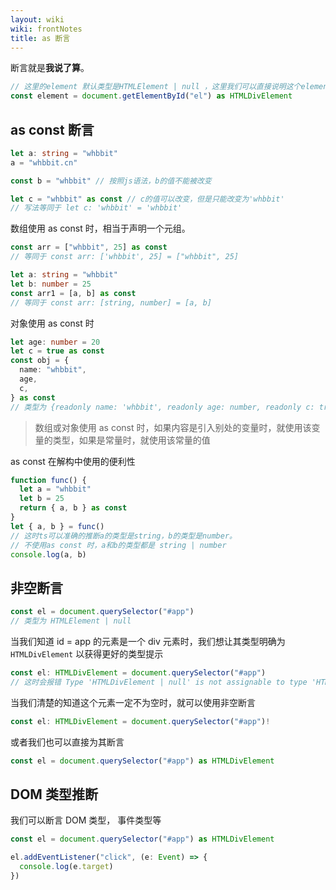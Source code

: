 ```yaml
---
layout: wiki
wiki: frontNotes
title: as 断言
---
```


断言就是**我说了算**。

```ts
// 这里的element 默认类型是HTMLElement | null ，这里我们可以直接说明这个element一定存在并且为一个div标签
const element = document.getElementById("el") as HTMLDivElement
```

## as const 断言

```ts
let a: string = "whbbit"
a = "whbbit.cn"

const b = "whbbit" // 按照js语法，b的值不能被改变

let c = "whbbit" as const // c的值可以改变，但是只能改变为'whbbit'
// 写法等同于 let c: 'whbbit' = 'whbbit'
```

数组使用 as const 时，相当于声明一个元组。

```ts
const arr = ["whbbit", 25] as const
// 等同于 const arr: ['whbbit', 25] = ["whbbit", 25]

let a: string = "whbbit"
let b: number = 25
const arr1 = [a, b] as const
// 等同于 const arr: [string, number] = [a, b]
```

对象使用 as const 时

```ts
let age: number = 20
let c = true as const
const obj = {
  name: "whbbit",
  age,
  c,
} as const
// 类型为 {readonly name: 'whbbit', readonly age: number, readonly c: true}
```

> 数组或对象使用 as const 时，如果内容是引入别处的变量时，就使用该变量的类型，如果是常量时，就使用该常量的值

as const 在解构中使用的便利性

```ts
function func() {
  let a = "whbbit"
  let b = 25
  return { a, b } as const
}
let { a, b } = func()
// 这时ts可以准确的推断a的类型是string，b的类型是number。
// 不使用as const 时，a和b的类型都是 string | number
console.log(a, b)
```

## 非空断言

```ts
const el = document.querySelector("#app")
// 类型为 HTMLElement | null
```

当我们知道 id = app 的元素是一个 div 元素时，我们想让其类型明确为`HTMLDivElement` 以获得更好的类型提示

```ts
const el: HTMLDivElement = document.querySelector("#app")
// 这时会报错 Type 'HTMLDivElement | null' is not assignable to type 'HTMLDivElement'. Type 'null' is not assignable to type 'HTMLDivElement'.
```

当我们清楚的知道这个元素一定不为空时，就可以使用非空断言

```ts
const el: HTMLDivElement = document.querySelector("#app")!
```

或者我们也可以直接为其断言

```ts
const el = document.querySelector("#app") as HTMLDivElement
```

## DOM 类型推断

我们可以断言 DOM 类型， 事件类型等

```ts
const el = document.querySelector("#app") as HTMLDivElement

el.addEventListener("click", (e: Event) => {
  console.log(e.target)
})
```

